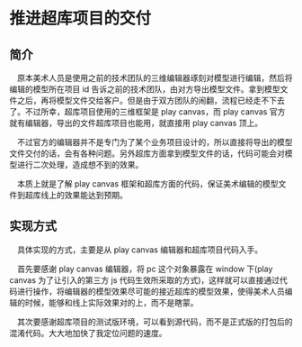 # 推进超库项目的交付

## 简介

&emsp;原本美术人员是使用之前的技术团队的三维编辑器琢刻对模型进行编辑，然后将编辑的模型所在项目 id 告诉之前的技术团队，由对方导出模型文件。拿到模型文件之后，再将模型文件交给客户。但是由于双方团队的闹翻，流程已经走不下去了。不过所幸，超库项目使用的三维框架是 play canvas，而 play canvas 官方就有编辑器，导出的文件超库项目也能用，就直接用 play canvas 顶上。

&emsp;不过官方的编辑器并不是专门为了某个业务项目设计的，所以直接将导出的模型文件交付的话，会有各种问题。另外超库方面拿到模型文件的话，代码可能会对模型进行二次处理，造成想不到的效果。

&emsp;本质上就是了解 play canvas 框架和超库方面的代码，保证美术编辑的模型文件到超库线上的效果能达到预期。

## 实现方式

&emsp;具体实现的方式，主要是从 play canvas 编辑器和超库项目代码入手。

&emsp;首先要感谢 play canvas 编辑器，将 pc 这个对象暴露在 window 下(play canvas 为了让引入的第三方 js 代码生效所采取的方式)，这样就可以直接通过代码进行操作，将编辑器的模型效果尽可能的接近超库的模型效果，使得美术人员编辑的时候，能够和线上实际效果对的上，而不是瞎蒙。

&emsp;其次要感谢超库项目的测试版环境，可以看到源代码，而不是正式版的打包后的混淆代码。大大地加快了我定位问题的速度。